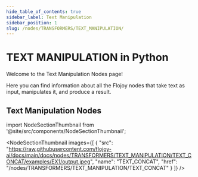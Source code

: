 ```yaml
---
hide_table_of_contents: true
sidebar_label: Text Manipulation
sidebar_position: 1
slug: /nodes/TRANSFORMERS/TEXT_MANIPULATION/
---
```


# TEXT MANIPULATION in Python

Welcome to the Text Manipulation Nodes page!

Here you can find information about all the Flojoy nodes that take text as input, manipulates it, and produce a result.

## Text Manipulation Nodes


<!-- Custom component -->

import NodeSectionThumbnail from '@site/src/components/NodeSectionThumbnail';

<NodeSectionThumbnail images={[
   {
      "src": "https://raw.githubusercontent.com/flojoy-ai/docs/main/docs/nodes/TRANSFORMERS/TEXT_MANIPULATION/TEXT_CONCAT/examples/EX1/output.jpeg",
      "name": "TEXT_CONCAT",
      "href": "/nodes/TRANSFORMERS/TEXT_MANIPULATION/TEXT_CONCAT"
   }
]} />
